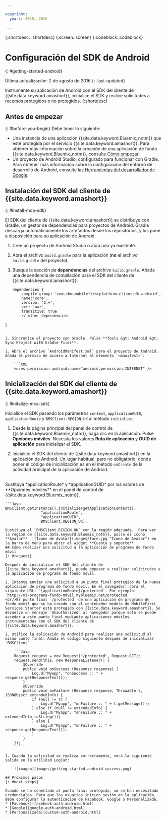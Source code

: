 ```yaml
---

copyright:
  years: 2015, 2016
  
---
```

{:shortdesc: .shortdesc}
{:screen:.screen}
{:codeblock:.codeblock}

# Configuración del SDK de Android
{: #getting-started-android}

Última actualización: 2 de agosto de 2016
{: .last-updated}

Instrumente su aplicación de Android con el SDK del cliente de {{site.data.keyword.amashort}}, inicialice el SDK y realice solicitudes a recursos protegidos o no protegidos.
{:shortdesc}

## Antes de empezar
{: #before-you-begin}
Debe tener lo siguiente:
* Una instancia de una aplicación {{site.data.keyword.Bluemix_notm}} que esté protegida por el servicio {{site.data.keyword.amashort}}. Para obtener más información sobre la creación de una aplicación de fondo {{site.data.keyword.Bluemix_notm}}, consulte [Cómo empezar](index.html).
* Un proyecto de Android Studio, configurado para funcionar con Gradle. Para obtener más información sobre la configuración del entorno de desarrollo de Android, consulte las [Herramientas del desarrollador de Google](http://developer.android.com/sdk/index.html).


## Instalación del SDK del cliente de {{site.data.keyword.amashort}}
{: #install-mca-sdk}

El SDK del cliente de {{site.data.keyword.amashort}} se distribuye con Gradle, un gestor de dependencias para proyectos de Android. Gradle descarga automáticamente los artefactos desde los repositorios, y los pone a disposición para su aplicación de Android.

1. Cree un proyecto de Android Studio o abra uno ya existente.

1. Abra el archivo `build.gradle` para la aplicación (**no** el archivo `build.gradle` del proyecto).

1. Busque la sección de **dependencias** del archivo `build.gradle`.  Añada una dependencia de compilación para el SDK del cliente de {{site.data.keyword.amashort}}:

	```Gradle
	dependencies {
		compile group: 'com.ibm.mobilefirstplatform.clientsdk.android',    
        name:'core',
        version: '2.+',
        ext: 'aar',
        transitive: true
    	// other dependencies  
}
```

1. Sincronice el proyecto con Gradle. Pulse **Tools &gt; Android &gt; Sync Project with Gradle Files**.

1. Abra el archivo `AndroidManifest.xml` para el proyecto de Android. Añada el permiso de acceso a Internet al elemento `<manifest>`:

	```XML
	<uses-permission android:name="android.permission.INTERNET" />
```

## Inicialización del SDK del cliente de {{site.data.keyword.amashort}}
{: #initalize-mca-sdk}

Inicialice el SDK pasando los parámetros `context`, `applicationGUID`, `applicationRoute` y `BMSClient.REGION_UK` al método `initialize`.


1. Desde la página principal del panel de control de {{site.data.keyword.Bluemix_notm}}, haga clic en la aplicación. Pulse **Opciones móviles**. Necesita los valores **Ruta de aplicación** y **GUID de aplicación** para inicializar el SDK.

2. Inicialice el SDK del cliente de {{site.data.keyword.amashort}} en la aplicación de Android.  Un lugar habitual, pero no obligatorio, donde poner el código de inicialización es en el método `onCreate` de la actividad principal de la aplicación de Android.
<br/>
Sustituya *applicationRoute* y *applicationGUID* por los valores de **Opciones móviles** en el panel de control de {{site.data.keyword.Bluemix_notm}}.

	```Java
	BMSClient.getInstance().initialize(getApplicationContext(),
					"applicationRoute",
					"applicationGUID",
					BMSClient.REGION_UK);
```
Sustituya el `BMSClient.REGION_UK` con la región adecuada.  Para ver la región de {{site.data.keyword.Bluemix_notm}}, pulse el icono **Avatar**  ![Icono de Avatar](images/face.jpg "Icono de Avatar") en la barra de menú para abrir el widget **Cuenta y soporte**.
## Cómo realizar una solicitud a la aplicación de programa de fondo móvil
{: #request}

Después de inicializar el SDK del cliente de {{site.data.keyword.amashort}}, puede empezar a realizar solicitudes a la aplicación de programa de fondo móvil.

1. Intente enviar una solicitud a un punto final protegido de la nueva aplicación de programa de fondo móvil. En el navegador, abra el siguiente URL: `{applicationRoute}/protected`. Por ejemplo: `http://mi-programa-fondo-móvil.mybluemix.net/protected`
<br/>El punto final `/protected` de una aplicación de programa de fondo móvil que se ha creado con el contenedor modelo de MobileFirst Services Starter está protegido con {{site.data.keyword.amashort}}. Se devuelve un mensaje `Unauthorized` al navegador porque solo se puede acceder a este punto final mediante aplicaciones móviles instrumentadas con el SDK del cliente de {{site.data.keyword.amashort}}.

1. Utilice la aplicación de Android para realizar una solicitud al mismo punto final. Añada el código siguiente después de inicializar `BMSClient`

	```Java
	Request request = new Request("/protected", Request.GET);
	request.send(this, new ResponseListener() {
		@Override
		public void onSuccess (Response response) {
			Log.d("Myapp", "onSuccess :: " + response.getResponseText());
		}
		@Override
		public void onFailure (Response response, Throwable t, JSONObject extendedInfo) {
			if (null != t) {
				Log.d("Myapp", "onFailure :: " + t.getMessage());
			} else if (null != extendedInfo) {
				Log.d("Myapp", "onFailure :: " + extendedInfo.toString());
			} else {
				Log.d("Myapp", "onFailure :: " + response.getResponseText());
			}
		}
	});
	```

1. Cuando la solicitud se realiza correctamente, verá la siguiente salida en la utilidad LogCat:

	![imagen](images/getting-started-android-success.png)

## Próximos pasos
{: #next-steps}

Cuando se ha conectado al punto final protegido, no se han necesitado credenciales. Para que los usuarios inicien sesión en la aplicación, debe configurar la autenticación de Facebook, Google o Personalizada.
* [Facebook](facebook-auth-android.html)
* [Google](google-auth-android.html)
* [Personalizada](custom-auth-android.html)
